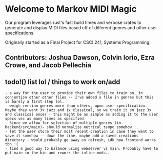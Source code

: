 # Welcome to Markov MIDI Magic       

Our program leverages rust's fast build times and verbose crates to generate and display MIDI files based off of different genres and other user specifications.  

Originally started as a Final Project for CSCI 241, Systems Programming.

## Contributors: Joshua Dawson, Colvin Iorio, Ezra Crowe, and Jacob Pellechia  

## todo!() list lol / things to work on/add

    - a way for the user to provide their own files to train on, in conjuntion other other files -- I've added a file in genres but this is barely a first step lol.
    - weigh certian genres more than others, upon user specification. Maybe they want 3x jazz and 1x classical, so we train it on jazz 3x and classical once? - this might be as simple as adding it to the user specs vec as many times as specified
    - Since we allow for selection of multiple genres (in backend/src/main)- should normalize metrical tempo somehow...
    - let the user store their most recent creation in case they want to save it somehow -- down the line, maybe add a saved creations directory - would probably go away on refresh, idk how frontend works tbh :(
    - find a good way to balance using webserver vs main. Probably have to put main in the bin and rework the inline mods..